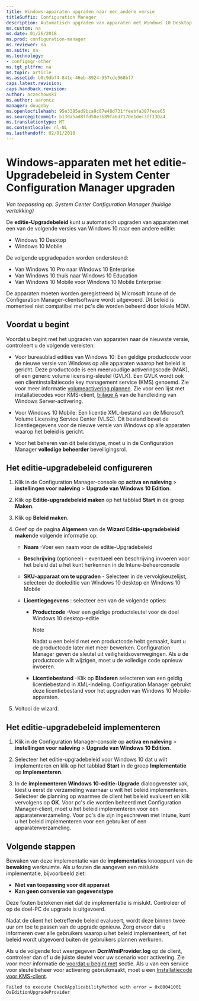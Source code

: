 ```yaml
---
title: Windows-apparaten upgraden naar een andere versie
titleSuffix: Configuration Manager
description: Automatisch upgraden van apparaten met Windows 10 Desktop- of Windows 10 Mobile naar een andere editie met Configuration Manager.
ms.custom: na
ms.date: 01/26/2018
ms.prod: configuration-manager
ms.reviewer: na
ms.suite: na
ms.technology:
- configmgr-other
ms.tgt_pltfrm: na
ms.topic: article
ms.assetid: b0c9db74-841e-46eb-8924-957cde968bf7
caps.latest.revision: 
caps.handback.revision: 
author: aczechowski
ms.author: aaroncz
manager: dougeby
ms.openlocfilehash: 95e3385ad9bca9c87e48d731ffeebfa387fece65
ms.sourcegitcommit: b13da5ad8ffd58e3b89fa6d7170e1dec3ff130a4
ms.translationtype: MT
ms.contentlocale: nl-NL
ms.lasthandoff: 02/01/2018
---
```

# <a name="upgrade-windows-devices-with-the-edition-upgrade-policy-in-system-center-configuration-manager"></a>Windows-apparaten met het editie-Upgradebeleid in System Center Configuration Manager upgraden

*Van toepassing op: System Center Configuration Manager (huidige vertakking)*


De **editie-Upgradebeleid** kunt u automatisch upgraden van apparaten met een van de volgende versies van Windows 10 naar een andere editie:

- Windows 10 Desktop
- Windows 10 Mobile

De volgende upgradepaden worden ondersteund:

- Van Windows 10 Pro naar Windows 10 Enterprise
- Van Windows 10 thuis naar Windows 10 Education
- Van Windows 10 Mobile voor Windows 10 Mobile Enterprise

De apparaten moeten worden geregistreerd bij Microsoft Intune of de Configuration Manager-clientsoftware wordt uitgevoerd. Dit beleid is momenteel niet compatibel met pc's die worden beheerd door lokale MDM.

## <a name="before-you-start"></a>Voordat u begint  
 Voordat u begint met het upgraden van apparaten naar de nieuwste versie, controleert u de volgende vereisten:  

-   Voor bureaublad edities van Windows 10: Een geldige productcode voor de nieuwe versie van Windows op alle apparaten waarop het beleid is gericht. Deze productcode is een meervoudige activeringscode (MAK), of een generic volume licensing-sleutel (GVLK). Een GVLK wordt ook een clientinstallatiecode key management service (KMS) genoemd. Zie voor meer informatie [volumeactivering plannen](https://docs.microsoft.com/windows/deployment/volume-activation/plan-for-volume-activation-client). Zie voor een lijst met installatiecodes voor KMS-client, [bijlage A](https://docs.microsoft.com/windows-server/get-started/kmsclientkeys) van de handleiding van Windows Server-activering. <!--496871-->  

-   Voor Windows 10 Mobile: Een licentie XML-bestand van de Microsoft Volume Licensing Service Center (VLSC). Dit bestand bevat de licentiegegevens voor de nieuwe versie van Windows op alle apparaten waarop het beleid is gericht.

- Voor het beheren van dit beleidstype, moet u in de Configuration Manager **volledige beheerder** beveiligingsrol.

## <a name="configure-the-edition-upgrade-policy"></a>Het editie-upgradebeleid configureren  

1.  Klik in de Configuration Manager-console op **activa en naleving** > **instellingen voor naleving** > **Upgrade van Windows 10 Edition**.  

3.  Klik op **Editie-upgradebeleid maken** op het tabblad **Start** in de groep **Maken**.  

4.  Klik op **Beleid maken**.  

5.  Geef op de pagina **Algemeen** van de **Wizard Editie-upgradebeleid maken**de volgende informatie op:  

    -   **Naam** -Voer een naam voor de editie-Upgradebeleid  

    -   **Beschrijving** (optioneel) - eventueel een beschrijving invoeren voor het beleid dat u het kunt herkennen in de Intune-beheerconsole  

    -   **SKU-apparaat om te upgraden** - Selecteer in de vervolgkeuzelijst, selecteer de doeleditie van Windows 10 desktop en Windows 10 Mobile  

    -   **Licentiegegevens** : selecteer een van de volgende opties:  

        -   **Productcode** -Voer een geldige productsleutel voor de doel Windows 10 desktop-editie  

            > [!NOTE]  
            >  Nadat u een beleid met een productcode hebt gemaakt, kunt u de productcode later niet meer bewerken. Configuration Manager geven de sleutel uit veiligheidsoverwegingen. Als u de productcode wilt wijzigen, moet u de volledige code opnieuw invoeren.  

        -   **Licentiebestand** -Klik op **Bladeren** selecteren van een geldig licentiebestand in XML-indeling. Configuration Manager gebruikt deze licentiebestand voor het upgraden van Windows 10 Mobile-apparaten.  

6.  Voltooi de wizard.  


## <a name="deploy-the-edition-upgrade-policy"></a>Het editie-upgradebeleid implementeren  

1.  Klik in de Configuration Manager-console op **activa en naleving** > **instellingen voor naleving** > **Upgrade van Windows 10 Edition**.  

3.  Selecteer het editie-upgradebeleid voor Windows 10 dat u wilt implementeren en klik op het tabblad **Start** in de groep **Implementatie** op **Implementeren**.  

4.  In de **implementeren Windows 10-editie-Upgrade** dialoogvenster vak, kiest u eerst de verzameling waarnaar u wilt het beleid implementeren. Selecteer de planning op waarmee de client het beleid evalueert en klik vervolgens op **OK**. Voor pc's die worden beheerd met Configuration Manager-client, moet u het beleid implementeren voor een apparatenverzameling. Voor pc's die zijn ingeschreven met Intune, kunt u het beleid implementeren voor een gebruiker of een apparatenverzameling. 



## <a name="next-steps"></a>Volgende stappen

Bewaken van deze implementatie van de **implementaties** knooppunt van de **bewaking** werkruimte. Als u fouten die aangeven een mislukte implementatie, bijvoorbeeld ziet:
- **Niet van toepassing voor dit apparaat**
- **Kan geen conversie van gegevenstype**

Deze fouten betekenen niet dat de implementatie is mislukt. Controleer of op de doel-PC de upgrade is uitgevoerd.

Nadat de client het betreffende beleid evalueert, wordt deze binnen twee uur om toe te passen van de upgrade opnieuw. Zorg ervoor dat u informeren over alle gebruikers waarop u het beleid implementeert, of het beleid wordt uitgevoerd buiten de gebruikers plannen werkuren.

Als u de volgende fout weergegeven **DcmWmiProvider.log** op de client, controleer dan of u de juiste sleutel voor uw scenario voor activering. Zie voor meer informatie de [voordat u begint met](#before-you-start) sectie. Als u van een service voor sleutelbeheer voor activering gebruikmaakt, moet u een [Installatiecode voor KMS-client](https://docs.microsoft.com/windows-server/get-started/kmsclientkeys).  <!-- 496871 -->   

`Failed to execute CheckApplicabilityMethod with error = 0x80041001 OsEditionUpgradeProvider`
